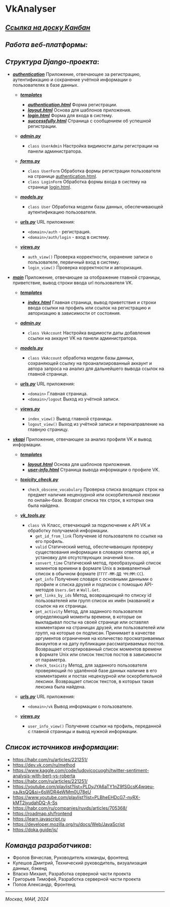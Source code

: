 # VkAnalyser
## *[Ссылка на доску Канбан](https://luminous-epoch-ab9.notion.site/34f0826e8fbf44a9bea7956946d513f3?v=406f7bea22c641e9ba46695d09633b9a)*
## *Работа веб-платформы:*


## *Структура Django-проекта*:

- ***[authentication](authentication)*** Приложение, отвечающее за регистрацию, 
аутентификацию и сохранение учётной информации о пользователях в базе данных.
    - ***[templates](authentication/templates)***
        
        - ***[authentication.html](authentication/templates/authentication/authentication.html)*** Форма регистрации.
        - ***[layout.html](authentication/templates/authentication/layout.html)*** Основа для шаблонов приложения.
        - ***[login.html](authentication/templates/authentication/login.html)*** Форма для входа в систему.
        - ***[successfully.html](authentication/templates/authentication/successfully.html)*** Страница с сообщением об
        успешной регистрации.
    - ***[admin.py](authentication/admin.py)***
        
        - `class UserAdmin` Настройка видимости даты регистрации на панели администратора.
    - ***[forms.py](authentication/forms.py)***

        - `class UserForm` Обработка формы регистрации пользователя на странице [authentication.html](authentication/templates/authentication/authentication.html).
        - `class LoginForm` Обработка формы входа в систему на странице [login.html](authentication/templates/authentication/login.html).
    - ***[models.py](authentication/models.py)*** 
        
        - `class User` Обработка модели базы данных, обеспечивающей аутентификацию пользователя.
    - ***[urls.py](authentication/urls.py)*** URL приложения:

        - `<domain>/auth` - регистрация.
        - `<domain>/auth/login` - вход в систему.
    - ***[views.py](authentication/views.py)***

        - `auth_view()` Проверка корректности, охранение записи о пользователе, первичный вход в систему.
        - `login_view()` Проверка корректности и авторизация.


- ***[main](main)*** Приложение, отвечающее за отображение главной страницы, приветствие, вывод строки ввода url пользователя VK.
    - ***[templates](main/templates)***

        - ***[index.html](main/templates/main/auth-index.html)*** Главная страница, вывод приветствия и строки ввода ссылки на
        профиль или ссылок на регистрацию и авторизацию в зависимости от состояния.
    - ***[admin.py](main/admin.py)***

        - `class VkAccount` Настройка видимости даты добавления ссылки на аккаунт VK на панели администратора.
    - ***[models.py](main/models.py)***

        - `class VkAccount` обработка модели базы данных, сохраняющей ссылку на проанализированный аккаунт
        и автора запроса на анализ для дальнейшего вывода ссылок на главной странице.
    - ***[urls.py](main/urls.py)*** URL приложения:
        - `<domain>` Главная страница.
        - `<domain>/logout` Выход из учётной записи.
    - ***[views.py](main/views.py)***

        - `index_view()` Вывод главной страницы.
        - `logout_view()` Выход из учётной записи и перенаправление на главную страницу.


- ***[vkapi](vkapi)*** Приложение, отвечающее за анализ профиля VK и вывод информации.
    - ***[templates](vkapi/templates)***

        - ***[layout.html](vkapi/templates/vkapi/layout.html)*** Основа для шаблонов приложения.
        - ***[user-info.html](vkapi/templates/vkapi/user-info.html)*** Страница вывода информации о профиле VK.
    
    - ***[toxicity_check.py](vkapi/toxicity_check.py)***
        - `check_obscene_vocabulary` Проверка списка входящих строк на предмет наличия нецензурной или оскорбительной 
лексики по онлайн-базе. Возврат списка тех строк, в которых она была найдена.
    
    - ***[vk_tools.py](vkapi/vk_tools.py)***

        - `class Vk` Класс, отвечающий за подключение к API VK и обработку получаемой информации.
            - `get_id_from_link` Получение id пользователя по ссылке на его профиль.
            - `valid` Статический метод, обеспечивающих проверку существования информации в словарях ответов api,
и установку для отсутствующих значений `None`.
            - `convert_time` Статический метод, преобразующий список моментов времени в формате Unix в эквивалентный
список в обычном формате (`ГГГГ-ММ-ДД ЧЧ:ММ:СС`).
            - `get_info` Получение словаря с основными данными о профиле и списка друзей и подписок с помощью 
API-методов `Users.Get` и `Wall.Get`.
            - `get_links_by_ids` Метод, возвращающий по списку id пользователей или групп список их имён (названий) и
ссылок на их страницы.
            - `get_activity` Метод, для заданного пользователя определяющий моменты времени, в которые он выкладывал
посты на своей странице или оставлял комментарии на страницах друзей, или пользователей или групп, на которые он
подписан. Принимает в качестве аргументов ограничения на количество просматриваемых аккаунтов и на дату публикации 
рассматриваемых постов. Возвращает отсортированный список моментов времени в формате Unix или список текстов постов
в зависимости от параметра.
            - `check_toxicity` Метод, для заданного пользователя проверяющий по удалённой базе данных наличие в его
комментариях и постах нецензурной или оскорбительной лексики. Возвращает список текстов, в которых такая лексика была
найдена.

    - ***[urls.py](vkapi/urls.py)*** URL приложения:

        - `<domain>/vk` Вывод информации о пользователе.
    - ***[views.py](vkapi/views.py)*** 

        - `user_info_view()` Получение ссылки на профиль, переданной с главной страницы и вывод нужной информации.



## *Список источников информации*:
- https://habr.com/ru/articles/221251/
- https://dev.vk.com/ru/method
- https://www.kaggle.com/code/ludovicocuoghi/twitter-sentiment-analysis-with-bert-vs-roberta
- https://habr.com/ru/articles/221251/
- https://youtube.com/playlist?list=PLDyJYA6aTY1nZ9fSGcsK4wqeu-xaJksQQ&si=6sWDR4eWMm0U78eU
- https://www.youtube.com/playlist?list=PLBheEHDcG7-nyRX-kMT2jyudahDQ-A-Ss
- https://habr.com/ru/companies/ruvds/articles/705368/
- https://roadmap.sh/frontend
- https://learn.javascript.ru
- https://developer.mozilla.org/ru/docs/Web/JavaScript
- https://doka.guide/js/
## *Команда разработчиков*:
- Фролов Вячеслав, Руководитель команды, фронтенд
- Кулешов Дмитрий, Технический руководитель, визуализация данных, бэкенд
- Власко Михаил, Разработка серверной части проекта
- Григорьев Тимофей, Разработка серверной части проекта
- Попов Александр, Фронтенд
------------------

*Москва, МАИ, 2024*
